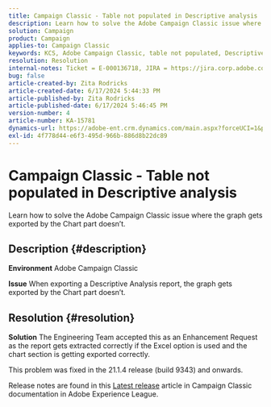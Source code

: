 ```yaml
---
title: Campaign Classic - Table not populated in Descriptive analysis
description: Learn how to solve the Adobe Campaign Classic issue where the graph gets exported by the Chart part doesn’t.
solution: Campaign
product: Campaign
applies-to: Campaign Classic
keywords: KCS, Adobe Campaign Classic, table not populated, Descriptive analysis, FAQ
resolution: Resolution
internal-notes: Ticket = E-000136718, JIRA = https://jira.corp.adobe.com/browse/NEO-24963
bug: false
article-created-by: Zita Rodricks
article-created-date: 6/17/2024 5:44:33 PM
article-published-by: Zita Rodricks
article-published-date: 6/17/2024 5:46:45 PM
version-number: 4
article-number: KA-15781
dynamics-url: https://adobe-ent.crm.dynamics.com/main.aspx?forceUCI=1&pagetype=entityrecord&etn=knowledgearticle&id=c0baa040-d12c-ef11-840a-002248084fbb
exl-id: 4f778d44-e6f3-495d-966b-886d8b22dc89
---
```

# Campaign Classic - Table not populated in Descriptive analysis


Learn how to solve the Adobe Campaign Classic issue where the graph gets exported by the Chart part doesn’t.

## Description {#description}


<b>Environment</b>
 Adobe Campaign Classic

<b>Issue</b>
 When exporting a Descriptive Analysis report, the graph gets exported by the Chart part doesn’t.


## Resolution {#resolution}


<b>Solution</b>
The Engineering Team accepted this as an Enhancement Request as the report gets extracted correctly if the Excel option is used and the chart section is getting exported correctly.

This problem was fixed in the 21.1.4 release (build 9343) and onwards.

Release notes are found in this [Latest release](https://experienceleague.adobe.com/docs/campaign-classic/using/release-notes/latest-release.html?lang=en) article in Campaign Classic documentation in Adobe Experience League.
